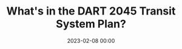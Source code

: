 ---
layout: episode
date: 2023-02-08 00:00
episode_number: 1
title: "What's in the DART 2045 Transit System Plan?"
cover_image: /assets/cover_images/podcast-ep1-cover.png
---